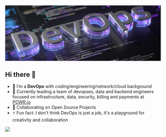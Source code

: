 ![](https://github.com/xcfw/xcfw/blob/main/devops.png)

## Hi there 👋

<!--
**xcfw/xcfw** is a ✨ _special_ ✨ repository because its `README.md` (this file) appears on your GitHub profile.

Here are some ideas to get you started:

- 🔭 I’m currently working on ...
- 🌱 I’m currently learning ...
- 👯 I’m looking to collaborate on ...
- 🤔 I’m looking for help with ...
- 💬 Ask me about ...
- 📫 How to reach me: ...
- 😄 Pronouns: ...
- ⚡ Fun fact: ...

-->

- 🔭 I’m a __DevOps__ with coding/engineering/network/cloud background
- 🌱 Currently leading a team of devopses, data and backend engineers focused on infrastructure, data, security, billing and payments at [POWR.io](https://www.powr.io)
- 👯 Collaborating on Open Source Projects
- ⚡ Fun fact: I don't think DevOps is just a job, it's a playground for creativity and collaboration

[![](https://img.shields.io/badge/linkedin-%230077B5.svg?style=for-the-badge&logo=linkedin)](https://www.linkedin.com/in/kek/)
